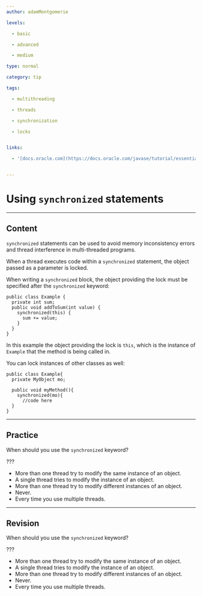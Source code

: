 ```yaml
---
author: adamMontgomerie

levels:

  - basic

  - advanced

  - medium

type: normal

category: tip

tags:

  - multithreading

  - threads

  - synchronization

  - locks


links:

  - '[docs.oracle.com](https://docs.oracle.com/javase/tutorial/essential/concurrency/locksync.html){website}'


---
```


# Using `synchronized` statements

---

## Content

`synchronized` statements can be used to avoid memory inconsistency errors and thread interference in multi-threaded programs.

When a thread executes code within a `synchronized` statement, the object passed as a parameter is locked.

When writing a `synchronized` block, the object providing the lock must be specified after the `synchronized` keyword:

```
public class Example {
  private int sum;
  public void addToSum(int value) {
    synchronized(this) {
      sum += value;
    }
  }
}
```

In this example the object providing the lock is `this`, which is the instance of `Example` that the method is being called in.

You can lock instances of other classes as well:

```
public class Example{
  private MyObject mo;

  public void myMethod(){
    synchronized(mo){
      //code here
  }
}
```

---

## Practice

When should you use the `synchronized` keyword?

???

- More than one thread try to modify the same instance of an object.
- A single thread tries to modify the instance of an object.
- More than one thread try to modify different instances of an object.
- Never.
- Every time you use multiple threads.

---

## Revision

When should you use the `synchronized` keyword?

???

- More than one thread try to modify the same instance of an object.
- A single thread tries to modify the instance of an object.
- More than one thread try to modify different instances of an object.
- Never.
- Every time you use multiple threads.
